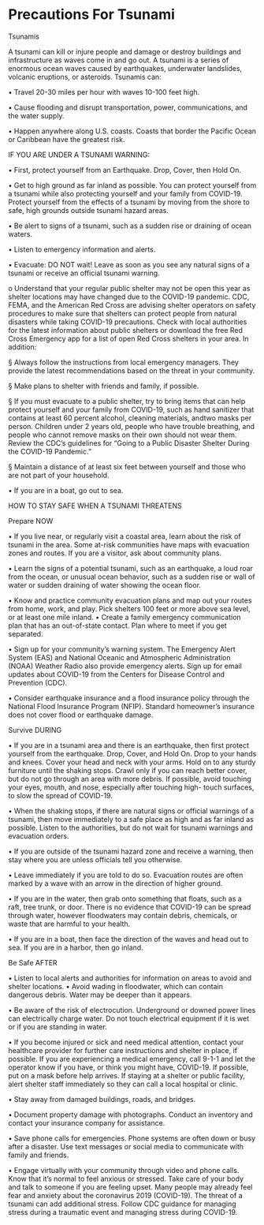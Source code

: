 # Precautions For Tsunami

Tsunamis



A tsunami can kill or injure people and damage or destroy buildings and infrastructure as waves come in and go out. A tsunami is a series of enormous ocean waves caused by earthquakes, underwater landslides, volcanic eruptions, or asteroids. Tsunamis can:



• Travel 20-30 miles per hour with waves 10-100 feet high.


• Cause flooding and disrupt transportation, power, communications, and the water supply.


• Happen anywhere along U.S. coasts. Coasts that border the Pacific Ocean or Caribbean have the greatest risk.


IF YOU ARE UNDER A TSUNAMI WARNING:



• First, protect yourself from an Earthquake. Drop, Cover, then Hold On.


• Get to high ground as far inland as possible. You can protect yourself from a tsunami while also protecting yourself and your family from COVID-19. Protect yourself from the effects of a tsunami by moving from the shore to safe, high grounds outside tsunami hazard areas.


• Be alert to signs of a tsunami, such as a sudden rise or draining of ocean waters.


• Listen to emergency information and alerts.


• Evacuate: DO NOT wait! Leave as soon as you see any natural signs of a tsunami or receive an official tsunami
warning.


o Understand that your regular public shelter may not be open this year as shelter locations may have changed due to the COVID-19 pandemic. CDC, FEMA, and the American Red Cross are advising shelter operators on safety procedures to make sure that shelters can protect people from natural disasters while taking COVID-19 precautions. Check with local authorities for the latest information about public shelters or download the free Red Cross Emergency app for a list of open Red Cross shelters in your area. In addition:


  
§ Always follow the instructions from local emergency managers. They provide the latest recommendations based on the threat in your community.


§ Make plans to shelter with friends and family, if possible.


§ If you must evacuate to a public shelter, try to bring items that can help protect yourself and your family from COVID-19, such as hand sanitizer that contains at least 60 percent alcohol, cleaning materials, andtwo masks per person. Children under 2 years old, people who have trouble breathing, and people who cannot remove masks on their own should not wear them. Review the CDC’s guidelines for “Going to a Public Disaster Shelter During the COVID-19 Pandemic.”


§ Maintain a distance of at least six feet between yourself and those who are not part of your household.
  
  
• If you are in a boat, go out to sea.


HOW TO STAY SAFE WHEN A TSUNAMI THREATENS



Prepare NOW



• If you live near, or regularly visit a coastal area, learn about the risk of tsunami in the area. Some at-risk communities have maps with evacuation zones and routes. If you are a visitor, ask about community plans.


• Learn the signs of a potential tsunami, such as an earthquake, a loud roar from the ocean, or unusual ocean behavior, such as a sudden rise or wall of water or sudden draining of water showing the ocean floor.


• Know and practice community evacuation plans and map out your routes from home, work, and play. Pick shelters 100 feet or more above sea level, or at least one mile inland.
• Create a family emergency communication plan that has an out-of-state contact. Plan where to meet if you get separated.


• Sign up for your community’s warning system. The Emergency Alert System (EAS) and National Oceanic and Atmospheric Administration (NOAA) Weather Radio also provide emergency alerts. Sign up for email updates about COVID-19 from the Centers for Disease Control and Prevention (CDC).


• Consider earthquake insurance and a flood insurance policy through the National Flood Insurance Program (NFIP). Standard homeowner’s insurance does not cover flood or earthquake damage.

  
Survive DURING



• If you are in a tsunami area and there is an earthquake, then first protect yourself from the earthquake. Drop, Cover, and Hold On. Drop to your hands and knees. Cover your head and neck with your arms. Hold on to any sturdy furniture until the shaking stops. Crawl only if you can reach better cover, but do not go through an area with more debris. If possible, avoid touching your eyes, mouth, and nose, especially after touching high- touch surfaces, to slow the spread of COVID-19.


• When the shaking stops, if there are natural signs or official warnings of a tsunami, then move immediately to a safe place as high and as far inland as possible. Listen to the authorities, but do not wait for tsunami warnings and evacuation orders.


• If you are outside of the tsunami hazard zone and receive a warning, then stay where you are unless officials tell you otherwise.


• Leave immediately if you are told to do so. Evacuation routes are often marked by a wave with an arrow in the direction of higher ground.


• If you are in the water, then grab onto something that floats, such as a raft, tree trunk, or door. There is no evidence that COVID-19 can be spread through water, however floodwaters may contain debris, chemicals, or waste that are harmful to your health.


• If you are in a boat, then face the direction of the waves and head out to sea. If you are in a harbor, then go inland.


Be Safe AFTER



• Listen to local alerts and authorities for information on areas to avoid and shelter locations.
• Avoid wading in floodwater, which can contain dangerous debris. Water may be deeper than it appears.


• Be aware of the risk of electrocution. Underground or downed power lines can electrically charge water. Do not touch electrical equipment if it is wet or if you are
standing in water.


• If you become injured or sick and need medical
attention, contact your healthcare provider for further care instructions and shelter in place, if possible. If you are experiencing a medical emergency, call 9-1-1 and let the operator know if you have, or think you might have, COVID-19. If possible, put on a mask before help arrives. If staying at a shelter or public facility, alert shelter staff immediately so they can call a local hospital or clinic.


• Stay away from damaged buildings, roads, and bridges.


• Document property damage with photographs. Conduct an inventory and contact your insurance company for assistance.


• Save phone calls for emergencies. Phone systems are often down or busy after a disaster. Use text messages or social media to communicate with family and friends.


• Engage virtually with your community through video and phone calls. Know that it’s normal to feel anxious or stressed. Take care of your body and talk to someone if you are feeling upset. Many people may already feel fear and anxiety about the coronavirus 2019 (COVID-19). The threat of a tsunami can add additional stress. Follow CDC guidance for managing stress during a traumatic event and managing stress during COVID-19.
